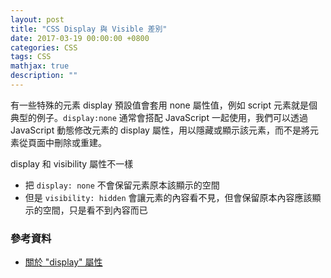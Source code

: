 ```yaml
---
layout: post
title: "CSS Display 與 Visible 差別"
date: 2017-03-19 00:00:00 +0800
categories: CSS
tags: CSS
mathjax: true
description: ""
---
```


有一些特殊的元素 display 預設值會套用 none 屬性值，例如 script 元素就是個典型的例子。`display:none` 通常會搭配 JavaScript 一起使用，我們可以透過 JavaScript 動態修改元素的 display 屬性，用以隱藏或顯示該元素，而不是將元素從頁面中刪除或重建。

display 和 visibility 屬性不一樣

- 把 `display: none` 不會保留元素原本該顯示的空間
- 但是 `visibility: hidden` 會讓元素的內容看不見，但會保留原本內容應該顯示的空間，只是看不到內容而已

### 參考資料

- [關於 "display" 屬性](http://zh-tw.learnlayout.com/display.html)
